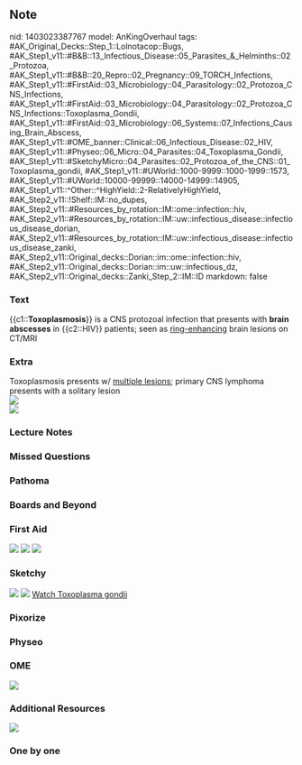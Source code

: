 ## Note
nid: 1403023387767
model: AnKingOverhaul
tags: #AK_Original_Decks::Step_1::Lolnotacop::Bugs, #AK_Step1_v11::#B&B::13_Infectious_Disease::05_Parasites_&_Helminths::02_Protozoa, #AK_Step1_v11::#B&B::20_Repro::02_Pregnancy::09_TORCH_Infections, #AK_Step1_v11::#FirstAid::03_Microbiology::04_Parasitology::02_Protozoa_CNS_Infections, #AK_Step1_v11::#FirstAid::03_Microbiology::04_Parasitology::02_Protozoa_CNS_Infections::Toxoplasma_Gondii, #AK_Step1_v11::#FirstAid::03_Microbiology::06_Systems::07_Infections_Causing_Brain_Abscess, #AK_Step1_v11::#OME_banner::Clinical::06_Infectious_Disease::02_HIV, #AK_Step1_v11::#Physeo::06_Micro::04_Parasites::04_Toxoplasma_Gondii, #AK_Step1_v11::#SketchyMicro::04_Parasites::02_Protozoa_of_the_CNS::01_Toxoplasma_gondii, #AK_Step1_v11::#UWorld::1000-9999::1000-1999::1573, #AK_Step1_v11::#UWorld::10000-99999::14000-14999::14905, #AK_Step1_v11::^Other::^HighYield::2-RelativelyHighYield, #AK_Step2_v11::!Shelf::IM::no_dupes, #AK_Step2_v11::#Resources_by_rotation::IM::ome::infection::hiv, #AK_Step2_v11::#Resources_by_rotation::IM::uw::infectious_disease::infectious_disease_dorian, #AK_Step2_v11::#Resources_by_rotation::IM::uw::infectious_disease::infectious_disease_zanki, #AK_Step2_v11::Original_decks::Dorian::im::ome::infection::hiv, #AK_Step2_v11::Original_decks::Dorian::im::uw::infectious_dz, #AK_Step2_v11::Original_decks::Zanki_Step_2::IM::ID
markdown: false

### Text
{{c1::<b>Toxoplasmosis</b>}} is a CNS protozoal infection that
presents with <b>brain abscesses</b> in {{c2::HIV}} patients; seen
as <u>ring-enhancing</u> brain lesions on CT/MRI

### Extra
<div>
  Toxoplasmosis presents w/ <u>multiple lesions</u>; primary CNS
  lymphoma presents with a solitary lesion
</div>
<div><img src="paste-11016591114345.jpg" class=
"resizer"></div><img src="paste-10642928959971.jpg" class=
"resizer">

### Lecture Notes


### Missed Questions


### Pathoma


### Boards and Beyond


### First Aid
<img src="tmp98t4qxks.png"> <img src="tmp468luf3v.png"> <img src=
"tmpzg613yff.png">

### Sketchy
<img src="paste-54554674593795.jpg"> <img src=
"paste-b4b44762b6890e4655b78205309176930978d52f.png"> <a href=
"https://dashboard.sketchy.com/study/medical/courses/medical-microbiology/units/medical-microbiology-parasites/videos/medical-microbiology-parasites-protozoa-of-the-cns-toxoplasma-gondii?utm_source=anki&utm_medium=partnership&utm_campaign=february_update&utm_content=medical">
Watch Toxoplasma gondii</a>

### Pixorize


### Physeo


### OME
<div class="ome-widget">
  <a href=
  "https://onlinemeded.org/spa/infectious-disease/hiv/acquire?ref=anki">
  <img src="_OME_AnkiFlashcards_Lesson_3.png"></a>
</div>

### Additional Resources
<img src="toxo.png" class="resizer">

### One by one

